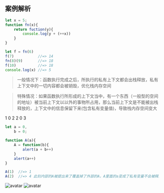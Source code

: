 
## 案例解析
```javascript
let x = 5;
function fn(x){
	return fuction(y){
		console.log(y + (++x))
	}
}

let f = fn(6)
f(7)           //=> 14
fn(8)(9)       //=> 18
f(10)          //=> 18
console.log(x) //=> 5

```
> 一般情况下：函数执行完成之后，所执行的私有上下文都会出栈释放，私有上下文中的一切内容都会被销毁，优化栈内存空间

> 特殊情况：如果函数执行所形成的上下文当中，有一个东西（一般型的空间的地址）被当前上下文以以外的事物所占用，那么当前上下文是不能被出栈释放的，上下文中的信息保留下来(包含私有变量值)，导致栈内存空间变大

1 0 2
2 0 3

```javascript
let a = 0,
    b = 0;

function A(a){
    A = function(b){
        alert(a + b++)
    }
    alert(a++)
}

A(1)  //=> 1
A(2)  //=> 4 此刻内部的A被提出来了覆盖掉了外部的A，A里面的a变成了私有变量不会被释放
```
![avatar](bbtj.bmp)
![avatar](almst.bmp)